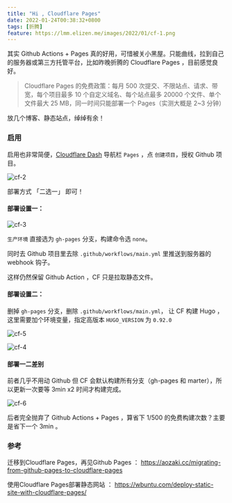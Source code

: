 ```yaml
---
title: "Hi , Cloudflare Pages"
date: 2022-01-24T00:38:32+0800
tags: [折腾]
feature: https://lmm.elizen.me/images/2022/01/cf-1.png
---
```


其实 Github Actions + Pages 真的好用，可惜被关小黑屋。只能曲线，拉到自己的服务器或第三方托管平台，比如昨晚折腾的 Cloudflare Pages ，目前感觉良好。

> Cloudflare Pages 的免费政策：每月 500 次提交、不限站点、请求、带宽，每个项目最多 10 个自定义域名、每个站点最多 20000 个文件、单个文件最大 25 MB，同一时间只能部署一个 Pages（实测大概是 2~3 分钟）

放几个博客、静态站点，绰绰有余！

<!--more-->

### 启用

启用也非常简便，[Cloudflare Dash](https://dash.cloudflare.com/) 导航栏 `Pages` ，点 `创建项目`，授权 Github 项目。

![cf-2](https://lmm.elizen.me/images/2022/01/cf-2.png)

部署方式 「二选一」 即可！

#### 部署设置一：

![cf-3](https://lmm.elizen.me/images/2022/01/cf-3.png)

`生产环境` 直接选为 `gh-pages` 分支，构建命令选 `none`。

同时去 Github 项目里去除 `.github/workflows/main.yml` 里推送到服务器的 webhook 钩子。

这样仍然保留 Github Action ，CF 只是拉取静态文件。

#### 部署设置二：

删掉 `gh-pages` 分支，删除 `.github/workflows/main.yml`， 让 CF 构建 Hugo ，这里需要加个环境变量，指定高版本 `HUGO_VERSION` 为 `0.92.0`

![cf-5](https://lmm.elizen.me/images/2022/01/cf-5.png)

![cf-4](https://lmm.elizen.me/images/2022/01/cf-4.png)

#### 部署一二差别

前者几乎不用动 Github 但 CF 会默认构建所有分支（gh-pages 和 marter），所以更新一次要等 3min x2 时间才构建完成。

![cf-6](https://lmm.elizen.me/images/2022/01/cf-6.png)

后者完全抛弃了 Github Actions + Pages ，算省下 1/500 的免费构建次数？主要是省下一个 3min 。


### 参考

迁移到Cloudflare Pages，再见Github Pages ： <https://aozaki.cc/migrating-from-github-pages-to-cloudflare-pages>

使用Cloudflare Pages部署静态网站 ： <https://wbuntu.com/deploy-static-site-with-cloudflare-pages/>
